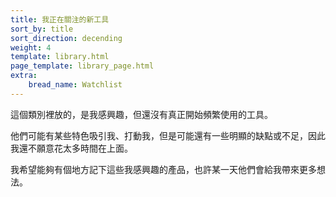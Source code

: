 ```yaml
---
title: 我正在關注的新工具
sort_by: title
sort_direction: decending
weight: 4
template: library.html
page_template: library_page.html
extra: 
    bread_name: Watchlist
---
```


這個類別裡放的，是我感興趣，但還沒有真正開始頻繁使用的工具。

他們可能有某些特色吸引我、打動我，但是可能還有一些明顯的缺點或不足，因此我還不願意花太多時間在上面。

我希望能夠有個地方記下這些我感興趣的產品，也許某一天他們會給我帶來更多想法。